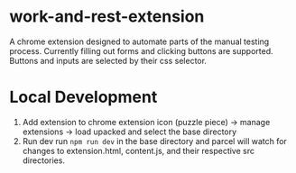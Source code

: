 # work-and-rest-extension

A chrome extension designed to automate parts of the manual testing process. Currently filling out forms and clicking buttons are supported. Buttons and inputs are selected by their css selector.

# Local Development

1. Add extension to chrome
   extension icon (puzzle piece) -> manage extensions -> load upacked and select the base directory
2. Run dev
   run `npm run dev` in the base directory and parcel will watch for changes to extension.html, content.js, and their respective src directories.
